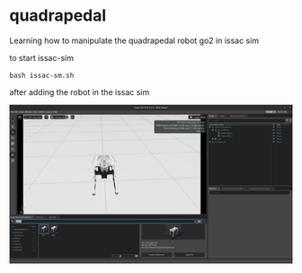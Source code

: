 # quadrapedal


Learning how to manipulate the quadrapedal robot go2 in issac sim 

to start issac-sim 

```
bash issac-sm.sh

```


after adding the robot in the issac sim 


![robot](assets/image.png)